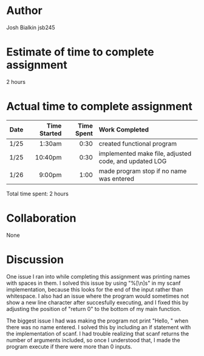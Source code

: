 # Author
Josh Bialkin
jsb245

# Estimate of time to complete assignment
2 hours

# Actual time to complete assignment
| Date | Time Started | Time Spent | Work Completed |
| :--: | -----------: | ---------: | :------------- |
| 1/25 |       1:30am |       0:30 | created functional program
| 1/25 |      10:40pm |       0:30 | implemented make file, adjusted code, and updated LOG
| 1/26 |       9:00pm |       1:00 | made program stop if no name was entered

Total time spent:
2 hours

# Collaboration
None

# Discussion
One issue I ran into while completing this assignment was printing names with spaces in them. I solved this issue by using "%[\n]s" in my scanf implementation, because this looks for the end of the input rather than whitespace. I also had an issue where the program would sometimes not show a new line character after succesfully executing, and I fixed this by adjusting the position of "return 0" to the bottom of my main function.

The biggest issue I had was making the program not print "Hello, " when there was no name entered. I solved this by including an if statement with the implementation of scanf. I had trouble realizing that scanf returns the number of arguments included, so once I understood that, I made the program execute if there were more than 0 inputs.